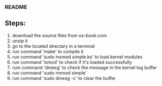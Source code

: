 ### README 

## Steps:

1. download the source files from os-book.com
2. unzip it
3. go to the located directary in a terminal
4. run command 'make' to compile it
5. run command 'sudo insmod simple.ko' to load kernel modules
6. run command 'lsmod' to check if it's loaded successfully 
7. rum command 'dmesg' to check the message in the kernel log buffer
8. run command 'sudo rmmod simple'
9. run command 'sudo dmesg -c' to clear the buffer